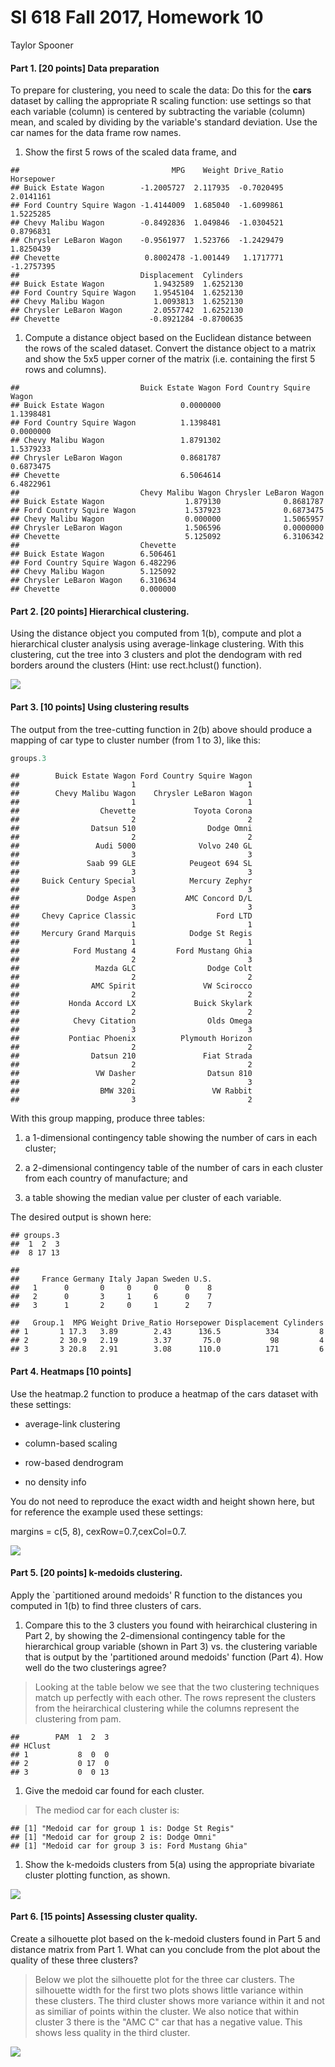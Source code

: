 SI 618 Fall 2017, Homework 10
================
Taylor Spooner

#### Part 1. \[20 points\] Data preparation

To prepare for clustering, you need to scale the data: Do this for the **cars** dataset by calling the appropriate R scaling function: use settings so that each variable (column) is centered by subtracting the variable (column) mean, and scaled by dividing by the variable's standard deviation. Use the car names for the data frame row names.

1.  Show the first 5 rows of the scaled data frame, and

<!-- -->

    ##                                  MPG    Weight Drive_Ratio Horsepower
    ## Buick Estate Wagon        -1.2005727  2.117935  -0.7020495  2.0141161
    ## Ford Country Squire Wagon -1.4144009  1.685040  -1.6099861  1.5225285
    ## Chevy Malibu Wagon        -0.8492836  1.049846  -1.0304521  0.8796831
    ## Chrysler LeBaron Wagon    -0.9561977  1.523766  -1.2429479  1.8250439
    ## Chevette                   0.8002478 -1.001449   1.1717771 -1.2757395
    ##                           Displacement  Cylinders
    ## Buick Estate Wagon           1.9432589  1.6252130
    ## Ford Country Squire Wagon    1.9545104  1.6252130
    ## Chevy Malibu Wagon           1.0093813  1.6252130
    ## Chrysler LeBaron Wagon       2.0557742  1.6252130
    ## Chevette                    -0.8921284 -0.8700635

1.  Compute a distance object based on the Euclidean distance between the rows of the scaled dataset. Convert the distance object to a matrix and show the 5x5 upper corner of the matrix (i.e. containing the first 5 rows and columns).

<!-- -->

    ##                           Buick Estate Wagon Ford Country Squire Wagon
    ## Buick Estate Wagon                 0.0000000                 1.1398481
    ## Ford Country Squire Wagon          1.1398481                 0.0000000
    ## Chevy Malibu Wagon                 1.8791302                 1.5379233
    ## Chrysler LeBaron Wagon             0.8681787                 0.6873475
    ## Chevette                           6.5064614                 6.4822961
    ##                           Chevy Malibu Wagon Chrysler LeBaron Wagon
    ## Buick Estate Wagon                  1.879130              0.8681787
    ## Ford Country Squire Wagon           1.537923              0.6873475
    ## Chevy Malibu Wagon                  0.000000              1.5065957
    ## Chrysler LeBaron Wagon              1.506596              0.0000000
    ## Chevette                            5.125092              6.3106342
    ##                           Chevette
    ## Buick Estate Wagon        6.506461
    ## Ford Country Squire Wagon 6.482296
    ## Chevy Malibu Wagon        5.125092
    ## Chrysler LeBaron Wagon    6.310634
    ## Chevette                  0.000000

#### Part 2. \[20 points\] Hierarchical clustering.

Using the distance object you computed from 1(b), compute and plot a hierarchical cluster analysis using average-linkage clustering. With this clustering, cut the tree into 3 clusters and plot the dendogram with red borders around the clusters (Hint: use rect.hclust() function).

![](si618_f17_hw10_spoonert_files/figure-markdown_github-ascii_identifiers/unnamed-chunk-4-1.png)

#### Part 3. \[10 points\] Using clustering results

The output from the tree-cutting function in 2(b) above should produce a mapping of car type to cluster number (from 1 to 3), like this:

``` r
groups.3
```

    ##        Buick Estate Wagon Ford Country Squire Wagon 
    ##                         1                         1 
    ##        Chevy Malibu Wagon    Chrysler LeBaron Wagon 
    ##                         1                         1 
    ##                  Chevette             Toyota Corona 
    ##                         2                         2 
    ##                Datsun 510                Dodge Omni 
    ##                         2                         2 
    ##                 Audi 5000              Volvo 240 GL 
    ##                         3                         3 
    ##               Saab 99 GLE            Peugeot 694 SL 
    ##                         3                         3 
    ##     Buick Century Special            Mercury Zephyr 
    ##                         3                         3 
    ##               Dodge Aspen           AMC Concord D/L 
    ##                         3                         3 
    ##     Chevy Caprice Classic                  Ford LTD 
    ##                         1                         1 
    ##     Mercury Grand Marquis            Dodge St Regis 
    ##                         1                         1 
    ##            Ford Mustang 4         Ford Mustang Ghia 
    ##                         2                         3 
    ##                 Mazda GLC                Dodge Colt 
    ##                         2                         2 
    ##                AMC Spirit               VW Scirocco 
    ##                         2                         2 
    ##           Honda Accord LX             Buick Skylark 
    ##                         2                         2 
    ##            Chevy Citation                Olds Omega 
    ##                         3                         3 
    ##           Pontiac Phoenix          Plymouth Horizon 
    ##                         2                         2 
    ##                Datsun 210               Fiat Strada 
    ##                         2                         2 
    ##                 VW Dasher                Datsun 810 
    ##                         2                         3 
    ##                  BMW 320i                 VW Rabbit 
    ##                         3                         2

With this group mapping, produce three tables:

1.  a 1-dimensional contingency table showing the number of cars in each cluster;

2.  a 2-dimensional contingency table of the number of cars in each cluster from each country of manufacture; and

3.  a table showing the median value per cluster of each variable.

The desired output is shown here:

    ## groups.3
    ##  1  2  3 
    ##  8 17 13

    ##    
    ##     France Germany Italy Japan Sweden U.S.
    ##   1      0       0     0     0      0    8
    ##   2      0       3     1     6      0    7
    ##   3      1       2     0     1      2    7

    ##   Group.1  MPG Weight Drive_Ratio Horsepower Displacement Cylinders
    ## 1       1 17.3   3.89        2.43      136.5          334         8
    ## 2       2 30.9   2.19        3.37       75.0           98         4
    ## 3       3 20.8   2.91        3.08      110.0          171         6

#### Part 4. Heatmaps \[10 points\]

Use the heatmap.2 function to produce a heatmap of the cars dataset with these settings:

-   average-link clustering

-   column-based scaling

-   row-based dendrogram

-   no density info

You do not need to reproduce the exact width and height shown here, but for reference the example used these settings:

margins = c(5, 8), cexRow=0.7,cexCol=0.7.

![](si618_f17_hw10_spoonert_files/figure-markdown_github-ascii_identifiers/unnamed-chunk-7-1.png)

#### Part 5. \[20 points\] k-medoids clustering.

Apply the \`partitioned around medoids' R function to the distances you computed in 1(b) to find three clusters of cars.

1.  Compare this to the 3 clusters you found with heirarchical clustering in Part 2, by showing the 2-dimensional contingency table for the hierarchical group variable (shown in Part 3) vs. the clustering variable that is output by the 'partitioned around medoids' function (Part 4). How well do the two clusterings agree?

> Looking at the table below we see that the two clustering techniques match up perfectly with each other. The rows represent the clusters from the heirarchical clustering while the columns represent the clustering from pam.

    ##        PAM  1  2  3
    ## HClust             
    ## 1           8  0  0
    ## 2           0 17  0
    ## 3           0  0 13

1.  Give the medoid car found for each cluster.

> The mediod car for each cluster is:

    ## [1] "Medoid car for group 1 is: Dodge St Regis"
    ## [1] "Medoid car for group 2 is: Dodge Omni"
    ## [1] "Medoid car for group 3 is: Ford Mustang Ghia"

1.  Show the k-medoids clusters from 5(a) using the appropriate bivariate cluster plotting function, as shown.

![](si618_f17_hw10_spoonert_files/figure-markdown_github-ascii_identifiers/unnamed-chunk-11-1.png)

#### Part 6. \[15 points\] Assessing cluster quality.

Create a silhouette plot based on the k-medoid clusters found in Part 5 and distance matrix from Part 1. What can you conclude from the plot about the quality of these three clusters?

> Below we plot the silhouette plot for the three car clusters. The silhouette width for the first two plots shows little variance within these clusters. The third cluster shows more variance within it and not as similiar of points within the cluster. We also notice that within cluster 3 there is the "AMC C" car that has a negative value. This shows less quality in the third cluster.

![](si618_f17_hw10_spoonert_files/figure-markdown_github-ascii_identifiers/unnamed-chunk-12-1.png)
